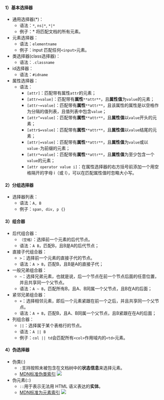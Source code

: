 #### 1）基本选择器

- 通用选择器(*)：
  - 语法：`*`, `ns|*`, `*|*`
  - 例子：* 将匹配文档的所有元素。
- 元素选择器：
  - 语法：`elementname`
  - 例子：input 匹配任何`<input>`元素。
- 类选择器(class选择器)：
  - 语法：`.classname`
- id选择器：
  - 语法：`#idname`
- 属性选择器：
  - 语法：
    - `[attr]`：匹配带有属性`attr`的元素；
    - `[attr=value]`：匹配带有**属性**`**attr**`，且**属性值**为`value`的元素；
    - `[attr~=value]`：匹配带有**属性**`**attr**`，且该属性的属性是以空格作为分隔的值列表，且值列表中包含`value`；
    - `[attr^=value]`：匹配带有**属性**`**attr**`，且**属性值**以`value`开头的元素；
    - `[attr$=value]`：匹配带有**属性**`**attr**`，且**属性值**以`value`结尾的元素；
    - `[attr|=value]`：匹配带有**属性**`**attr**`，且**属性值**为`value`或以`value-`为前缀的元素；
    - `[attr*=value]`：匹配带有**属性**`**attr**`，且**属性值**为至少包含一个`value`的元素；
    - `[attr operator value i]`：在属性选择器的右方括号前添加一个用空格隔开的字母 i（或 I），可以在匹配属性值时忽略大小写。

#### 2）分组选择器

- 选择器列表：
  - 语法：`A, B`
  - 例子：`span, div, p {}`

#### 3）组合器

- 后代组合器：
  - `（空格）`：选择前一个元素的后代节点。
  - 语法：`A B`，匹配B，且B是A的后代节点；
- 直接子代组合器：
  - `>`：选择前一个元素的直接子代的节点。
  - 语法：`A > B`，匹配B，且B是A的直接子代；
- 一般兄弟组合器：
  - `~`：选择兄弟元素，也就是说，后一个节点在前一个节点后面的任意位置，并且共享同一个父节点。
  - 语法：`A ~ B`，匹配所有B，且A、B同属一个父节点，且B在A的后面；
- 紧邻兄弟组合器：
  - `+`：选择相邻元素，即后一个元素紧跟在前一个之后，并且共享同一个父节点。
  - 语法：`A + B`，匹配B，且A、B同属一个父节点，且B紧跟在在A的后面；
- 列组合器：
  - `||`：选择属于某个表格行的节点。
  - 语法：`A || B`
  - 例子：`col || td`会匹配所有`<col>`作用域内的`<td>`元素。

#### 4）伪选择器

- 伪类(:)
  - `:`支持按照未被包含在文档树中的**状态信息**来选择元素。
  - [MDN标准伪类索引](https://developer.mozilla.org/zh-CN/docs/Web/CSS/Pseudo-classes#%E6%A0%87%E5%87%86%E4%BC%AA%E7%B1%BB%E7%B4%A2%E5%BC%95)
![](http://rc9frlwp7.hn-bkt.clouddn.com/20210918143342.png#id=b84mg&originHeight=717&originWidth=944&originalType=binary&ratio=1&status=done&style=none)
- 伪元素(::)
  - `::`用于表示无法用 HTML 语义表达的**实体**。
  - [MDN标准为元素索引](https://developer.mozilla.org/zh-CN/docs/Web/CSS/Pseudo-elements#%E6%A0%87%E5%87%86%E4%BC%AA%E5%85%83%E7%B4%A0%E7%B4%A2%E5%BC%95)
![](http://rc9frlwp7.hn-bkt.clouddn.com/20210918161009.png#id=Kq37J&originHeight=180&originWidth=898&originalType=binary&ratio=1&status=done&style=none)
